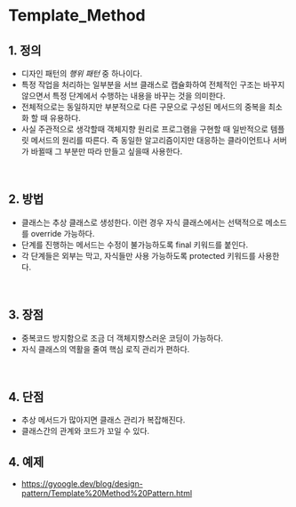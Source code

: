 # Template_Method


## 1. 정의
- 디자인 패턴의 _행위 패턴_ 중 하나이다.
- 특정 작업을 처리하는 일부분을 서브 클래스로 캡슐화하여 전체적인 구조는 바꾸지 않으면서 특정 단계에서 수행하는 내용을 바꾸는 것을 의미한다.
- 전체적으로는 동일하지만 부분적으로 다른 구문으로 구성된 메서드의 중복을 최소화 할 때 유용하다.
- 사실 주관적으로 생각할때 객체지향 원리로 프로그램을 구현할 때 일반적으로 템플릿 메서드의 원리를 따른다. 즉 동일한 알고리즘이지만 대응하는 클라이언트나 서버가 바뀔때 그 부분만 따라 만들고 싶을때 사용한다.

</br>

## 2. 방법
- 클래스는 추상 클래스로 생성한다. 이런 경우 자식 클래스에서는 선택적으로 메소드를 override 가능하다.
- 단계를 진행하는 메서드는 수정이 불가능하도록 final 키워드를 붙인다.
- 각 단계들은 외부는 막고, 자식들만 사용 가능하도록 protected 키워드를 사용한다.

</br>

## 3. 장점
- 중복코드 방지함으로 조금 더 객체지향스러운 코딩이 가능하다.
- 자식 클래스의 역활을 줄여 핵심 로직 관리가 편하다.

</br>

## 4. 단점
- 추상 메서드가 많아지면 클래스 관리가 복잡해진다.
- 클래스간의 관계와 코드가 꼬일 수 있다.


## 4. 예제
- https://gyoogle.dev/blog/design-pattern/Template%20Method%20Pattern.html


